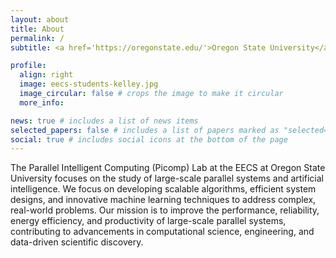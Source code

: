 ```yaml
---
layout: about
title: About
permalink: /
subtitle: <a href='https://oregonstate.edu/'>Oregon State University</a>. 1500 SW Jefferson Way, Corvallis, OR 97331.

profile:
  align: right
  image: eecs-students-kelley.jpg
  image_circular: false # crops the image to make it circular
  more_info: 

news: true # includes a list of news items
selected_papers: false # includes a list of papers marked as "selected={true}"
social: true # includes social icons at the bottom of the page
---
```


The Parallel Intelligent Computing (Picomp) Lab at the EECS at Oregon State University focuses on the study of large-scale parallel systems and artificial intelligence. We focus on developing scalable algorithms, efficient system designs, and innovative machine learning techniques to address complex, real-world problems. Our mission is to improve the performance, reliability, energy efficiency, and productivity of large-scale parallel systems, contributing to advancements in computational science, engineering, and data-driven scientific discovery.
